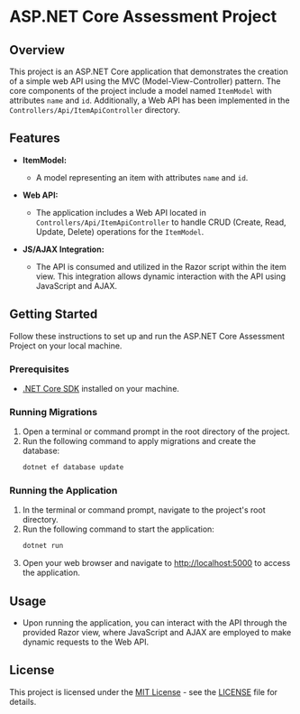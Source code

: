 # ASP.NET Core Assessment Project

## Overview
This project is an ASP.NET Core application that demonstrates the creation of a simple web API using the MVC (Model-View-Controller) pattern. The core components of the project include a model named `ItemModel` with attributes `name` and `id`. Additionally, a Web API has been implemented in the `Controllers/Api/ItemApiController` directory.

## Features
- **ItemModel:**
  - A model representing an item with attributes `name` and `id`.

- **Web API:**
  - The application includes a Web API located in `Controllers/Api/ItemApiController` to handle CRUD (Create, Read, Update, Delete) operations for the `ItemModel`.

- **JS/AJAX Integration:**
  - The API is consumed and utilized in the Razor script within the item view. This integration allows dynamic interaction with the API using JavaScript and AJAX.

## Getting Started

Follow these instructions to set up and run the ASP.NET Core Assessment Project on your local machine.

### Prerequisites
- [.NET Core SDK](https://dotnet.microsoft.com/download) installed on your machine.

### Running Migrations
1. Open a terminal or command prompt in the root directory of the project.
2. Run the following command to apply migrations and create the database:
   ```bash
   dotnet ef database update
   ```

### Running the Application
1. In the terminal or command prompt, navigate to the project's root directory.
2. Run the following command to start the application:
   ```bash
   dotnet run
   ```
3. Open your web browser and navigate to [http://localhost:5000](http://localhost:5000) to access the application.

## Usage
- Upon running the application, you can interact with the API through the provided Razor view, where JavaScript and AJAX are employed to make dynamic requests to the Web API.

## License
This project is licensed under the [MIT License](LICENSE) - see the [LICENSE](LICENSE) file for details.